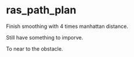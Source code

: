# ras_path_plan

Finish smoothing with 4 times manhattan distance.

Still have something to imporve.

To near to the obstacle.
